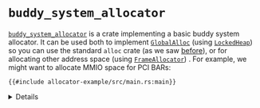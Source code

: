 # `buddy_system_allocator`

[`buddy_system_allocator`][1] is a crate implementing a basic buddy system
allocator. It can be used both to implement [`GlobalAlloc`][3] (using
[`LockedHeap`][2]) so you can use the standard `alloc` crate (as we saw
[before][4]), or for allocating other address space (using
[`FrameAllocator`][5]) . For example, we might want to allocate MMIO space for
PCI BARs:

<!-- mdbook-xgettext: skip -->

```rust,editable,compile_fail
{{#include allocator-example/src/main.rs:main}}
```

<details>

- PCI BARs always have alignment equal to their size.
- Run the example with `cargo run` under
  `src/bare-metal/useful-crates/allocator-example/`. (It won't run in the
  Playground because of the crate dependency.)

</details>

[1]: https://crates.io/crates/buddy_system_allocator
[2]: https://docs.rs/buddy_system_allocator/0.9.0/buddy_system_allocator/struct.LockedHeap.html
[3]: https://doc.rust-lang.org/core/alloc/trait.GlobalAlloc.html
[4]: ../alloc.md
[5]: https://docs.rs/buddy_system_allocator/0.9.0/buddy_system_allocator/struct.FrameAllocator.html
